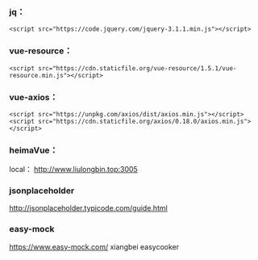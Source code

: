### jq：

    <script src="https://code.jquery.com/jquery-3.1.1.min.js"></script>

### vue-resource：

    <script src="https://cdn.staticfile.org/vue-resource/1.5.1/vue-resource.min.js"></script>

### vue-axios：

    <script src="https://unpkg.com/axios/dist/axios.min.js"></script>
    <script src="https://cdn.staticfile.org/axios/0.18.0/axios.min.js"></script>

### heimaVue：
 local： http://www.liulongbin.top:3005

### jsonplaceholder
http://jsonplaceholder.typicode.com/guide.html

### easy-mock
https://www.easy-mock.com/
xiangbei  easycooker